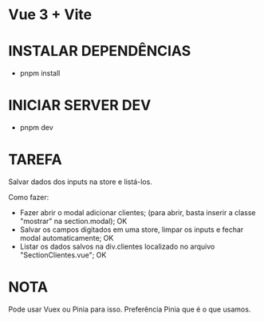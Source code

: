 # Vue 3 + Vite

# INSTALAR DEPENDÊNCIAS

- pnpm install

# INICIAR SERVER DEV

- pnpm dev

# TAREFA

Salvar dados dos inputs na store e listá-los.

Como fazer:

- Fazer abrir o modal adicionar clientes; (para abrir, basta inserir a classe "mostrar" na section.modal); OK
- Salvar os campos digitados em uma store, limpar os inputs e fechar modal automaticamente; OK
- Listar os dados salvos na div.clientes localizado no arquivo "SectionClientes.vue"; OK

# NOTA

Pode usar Vuex ou Pinia para isso. Preferência Pinia que é o que usamos.



